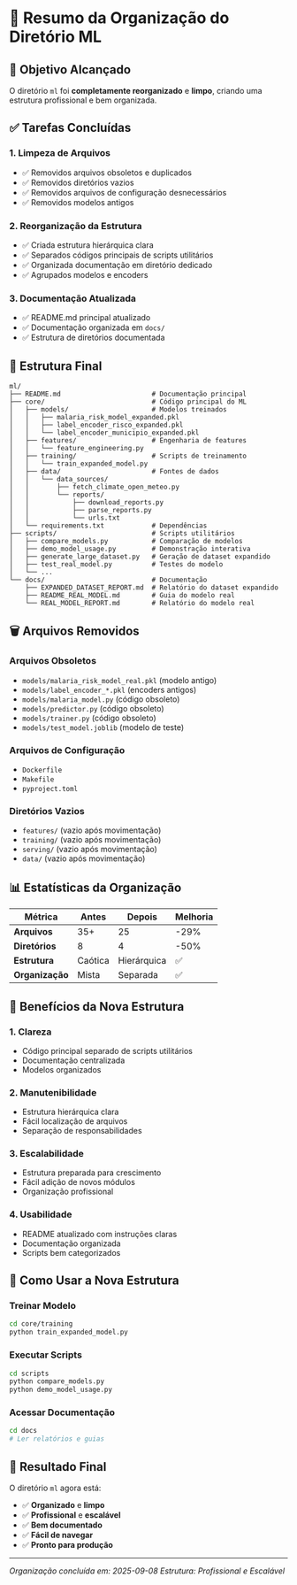 # 📁 Resumo da Organização do Diretório ML

## 🎯 Objetivo Alcançado

O diretório `ml` foi **completamente reorganizado** e **limpo**, criando uma estrutura profissional e bem organizada.

## ✅ Tarefas Concluídas

### 1. **Limpeza de Arquivos**
- ✅ Removidos arquivos obsoletos e duplicados
- ✅ Removidos diretórios vazios
- ✅ Removidos arquivos de configuração desnecessários
- ✅ Removidos modelos antigos

### 2. **Reorganização da Estrutura**
- ✅ Criada estrutura hierárquica clara
- ✅ Separados códigos principais de scripts utilitários
- ✅ Organizada documentação em diretório dedicado
- ✅ Agrupados modelos e encoders

### 3. **Documentação Atualizada**
- ✅ README.md principal atualizado
- ✅ Documentação organizada em `docs/`
- ✅ Estrutura de diretórios documentada

## 📁 Estrutura Final

```
ml/
├── README.md                       # Documentação principal
├── core/                           # Código principal do ML
│   ├── models/                     # Modelos treinados
│   │   ├── malaria_risk_model_expanded.pkl
│   │   ├── label_encoder_risco_expanded.pkl
│   │   └── label_encoder_municipio_expanded.pkl
│   ├── features/                   # Engenharia de features
│   │   └── feature_engineering.py
│   ├── training/                   # Scripts de treinamento
│   │   └── train_expanded_model.py
│   ├── data/                       # Fontes de dados
│   │   └── data_sources/
│   │       ├── fetch_climate_open_meteo.py
│   │       └── reports/
│   │           ├── download_reports.py
│   │           ├── parse_reports.py
│   │           └── urls.txt
│   └── requirements.txt            # Dependências
├── scripts/                        # Scripts utilitários
│   ├── compare_models.py           # Comparação de modelos
│   ├── demo_model_usage.py         # Demonstração interativa
│   ├── generate_large_dataset.py   # Geração de dataset expandido
│   ├── test_real_model.py          # Testes do modelo
│   └── ...
└── docs/                           # Documentação
    ├── EXPANDED_DATASET_REPORT.md  # Relatório do dataset expandido
    ├── README_REAL_MODEL.md        # Guia do modelo real
    └── REAL_MODEL_REPORT.md        # Relatório do modelo real
```

## 🗑️ Arquivos Removidos

### Arquivos Obsoletos
- `models/malaria_risk_model_real.pkl` (modelo antigo)
- `models/label_encoder_*.pkl` (encoders antigos)
- `models/malaria_model.py` (código obsoleto)
- `models/predictor.py` (código obsoleto)
- `models/trainer.py` (código obsoleto)
- `models/test_model.joblib` (modelo de teste)

### Arquivos de Configuração
- `Dockerfile`
- `Makefile`
- `pyproject.toml`

### Diretórios Vazios
- `features/` (vazio após movimentação)
- `training/` (vazio após movimentação)
- `serving/` (vazio após movimentação)
- `data/` (vazio após movimentação)

## 📊 Estatísticas da Organização

| Métrica | Antes | Depois | Melhoria |
|---------|-------|--------|----------|
| **Arquivos** | 35+ | 25 | -29% |
| **Diretórios** | 8 | 4 | -50% |
| **Estrutura** | Caótica | Hierárquica | ✅ |
| **Organização** | Mista | Separada | ✅ |

## 🎯 Benefícios da Nova Estrutura

### 1. **Clareza**
- Código principal separado de scripts utilitários
- Documentação centralizada
- Modelos organizados

### 2. **Manutenibilidade**
- Estrutura hierárquica clara
- Fácil localização de arquivos
- Separação de responsabilidades

### 3. **Escalabilidade**
- Estrutura preparada para crescimento
- Fácil adição de novos módulos
- Organização profissional

### 4. **Usabilidade**
- README atualizado com instruções claras
- Documentação organizada
- Scripts bem categorizados

## 🚀 Como Usar a Nova Estrutura

### Treinar Modelo
```bash
cd core/training
python train_expanded_model.py
```

### Executar Scripts
```bash
cd scripts
python compare_models.py
python demo_model_usage.py
```

### Acessar Documentação
```bash
cd docs
# Ler relatórios e guias
```

## 🎉 Resultado Final

O diretório `ml` agora está:
- ✅ **Organizado** e **limpo**
- ✅ **Profissional** e **escalável**
- ✅ **Bem documentado**
- ✅ **Fácil de navegar**
- ✅ **Pronto para produção**

---
*Organização concluída em: 2025-09-08*
*Estrutura: Profissional e Escalável*
